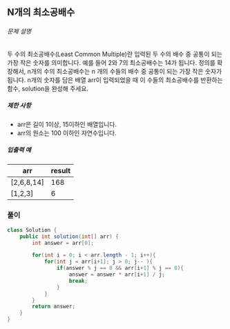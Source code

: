 ## N개의 최소공배수

###### 문제 설명

두 수의 최소공배수(Least Common Multiple)란 입력된 두 수의 배수 중 공통이 되는 가장 작은 숫자를 의미합니다. 예를 들어 2와 7의 최소공배수는 14가 됩니다. 정의를 확장해서, n개의 수의 최소공배수는 n 개의 수들의 배수 중 공통이 되는 가장 작은 숫자가 됩니다. n개의 숫자를 담은 배열 arr이 입력되었을 때 이 수들의 최소공배수를 반환하는 함수, solution을 완성해 주세요.

##### 제한 사항

- arr은 길이 1이상, 15이하인 배열입니다.
- arr의 원소는 100 이하인 자연수입니다.

##### 입출력 예

|arr|result|
|---|---|
|[2,6,8,14]|168|
|[1,2,3]|6|

### 풀이

```java
class Solution {
    public int solution(int[] arr) {
        int answer = arr[0];

        for(int i = 0; i < arr.length - 1; i++){
            for(int j = arr[i+1]; j > 0; j-- ){
                if(answer % j == 0 && arr[i+1] % j == 0){
                    answer = answer * arr[i+1] / j;
                    break;
                }
            }
        }
        return answer;
    }
}
```
